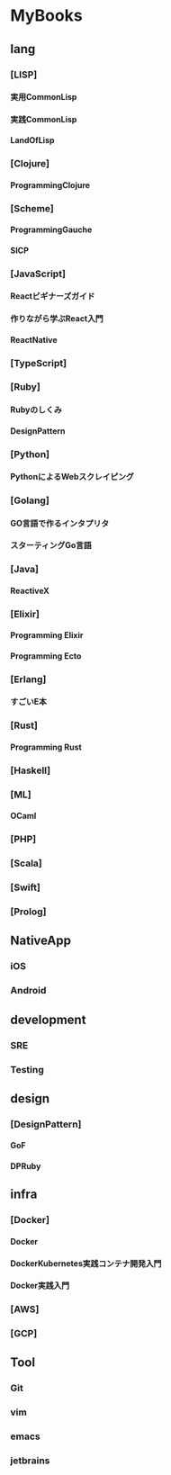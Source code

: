 MyBooks
=======

## lang
### [LISP]
#### 実用CommonLisp
#### 実践CommonLisp
#### LandOfLisp
### [Clojure]
#### ProgrammingClojure
### [Scheme]
#### ProgrammingGauche
#### SICP
### [JavaScript]
#### Reactビギナーズガイド
#### 作りながら学ぶReact入門
#### ReactNative
### [TypeScript]
### [Ruby]
#### Rubyのしくみ
#### DesignPattern
### [Python]
#### PythonによるWebスクレイピング
### [Golang]
#### GO言語で作るインタプリタ
#### スターティングGo言語
### [Java]
#### ReactiveX
### [Elixir]
#### Programming Elixir
#### Programming Ecto
### [Erlang]
#### すごいE本
### [Rust]
#### Programming Rust
### [Haskell]
### [ML]
#### OCaml
### [PHP]
### [Scala]
### [Swift]
### [Prolog]

## NativeApp
### iOS
### Android

## development
### SRE
### Testing

## design
### [DesignPattern]
#### GoF
#### DPRuby

## infra
### [Docker]
#### Docker
#### DockerKubernetes実践コンテナ開発入門
#### Docker実践入門
### [AWS]
### [GCP]

## Tool
### Git
### vim
### emacs
### jetbrains
